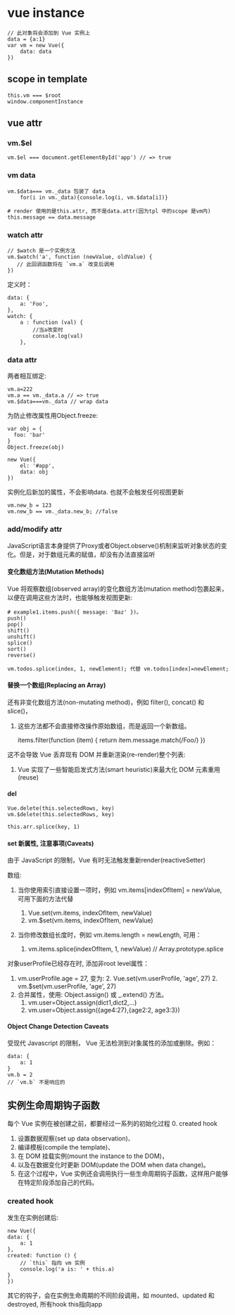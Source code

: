 # vue instance
    // 此对象将会添加到 Vue 实例上
    data = {a:1}
    var vm = new Vue({
        data: data
    })

## scope in template

    this.vm === $root
    window.componentInstance

## vue attr

### vm.$el
    vm.$el === document.getElementById('app') // => true

### vm data

    vm.$data=== vm._data 包装了 data
        for(i in vm._data){console.log(i, vm.$data[i])}

    # render 使用的是this.attr, 而不是data.attr(因为tpl 中的scope 是vm内)
    this.message == data.message

### watch attr

    // $watch 是一个实例方法
    vm.$watch('a', function (newValue, oldValue) {
       // 此回调函数将在 `vm.a` 改变后调用
    })

定义时：

    data: {
        a: 'Foo',
    },
    watch: {
        a : function (val) {
            //当a改变时
            console.log(val)
        },


### data attr
两者相互绑定:

    vm.a=222
    vm.a == vm._data.a // => true
    vm.$data===vm._data // wrap data

为防止修改属性用Object.freeze:

    var obj = {
      foo: 'bar'
    }
    Object.freeze(obj)

    new Vue({
        el: '#app',
        data: obj
    })

实例化后新加的属性，不会影响data. 也就不会触发任何视图更新

    vm.new_b = 123
    vm.new_b == vm._data.new_b; //false

### add/modify attr
JavaScript语言本身提供了Proxy或者Object.observe()机制来监听对象状态的变化。但是，对于数组元素的赋值，却没有办法直接监听

#### 变化数组方法(Mutation Methods)
Vue 将观察数组(observed array)的变化数组方法(mutation method)包裹起来，以便在调用这些方法时，也能够触发视图更新:

    # example1.items.push({ message: 'Baz' })。
    push()
    pop()
    shift()
    unshift()
    splice()
    sort()
    reverse()

    vm.todos.splice(index, 1, newElement); 代替 vm.todos[index]=newElement;


#### 替换一个数组(Replacing an Array)
还有非变化数组方法(non-mutating method)，例如 filter(), concat() 和 slice()，
1. 这些方法都不会直接修改操作原始数组，而是返回一个新数组。

    items.filter(function (item) {
        return item.message.match(/Foo/)
    })

这不会导致 Vue 丢弃现有 DOM 并重新渲染(re-render)整个列表:
1. Vue 实现了一些智能启发式方法(smart heuristic)来最大化 DOM 元素重用(reuse)

#### del
    Vue.delete(this.selectedRows, key)
    vm.$delete(this.selectedRows, key)

    this.arr.splice(key, 1)

#### set 新属性, 注意事项(Caveats)
由于 JavaScript 的限制，Vue 有时无法触发重新render(reactiveSetter)

数组:
1. 当你使用索引直接设置一项时，例如 vm.items[indexOfItem] = newValue, 可用下面的方法代替
    1. Vue.set(vm.items, indexOfItem, newValue)
    2. vm.$set(vm.items, indexOfItem, newValue)

2. 当你修改数组长度时，例如 vm.items.length = newLength, 可用：
    1. vm.items.splice(indexOfItem, 1, newValue) // Array.prototype.splice

对象userProfile已经存在时, 添加非root level属性：
1. vm.userProfile.age = 27, 变为:
    2. Vue.set(vm.userProfile, 'age', 27)
    2. vm.$set(vm.userProfile, 'age', 27)
2. 合并属性，使用: Object.assign() 或 _.extend() 方法。
    1. vm.user=Object.assign(dict1,dict2,...)
    1. vm.user=Object.assign({age4:27},{age2:2, age3:3})

#### Object Change Detection Caveats
受现代 Javascript 的限制， Vue 无法检测到对象属性的添加或删除。例如：

    data: {
        a: 1
    }
    vm.b = 2
    // `vm.b` 不是响应的


## 实例生命周期钩子函数
每个 Vue 实例在被创建之前，都要经过一系列的初始化过程 
0. created hook
1. 设置数据观察(set up data observation)、
2. 编译模板(compile the template)、
3. 在 DOM 挂载实例(mount the instance to the DOM)，
4. 以及在数据变化时更新 DOM(update the DOM when data change)。
5. 在这个过程中，Vue 实例还会调用执行一些生命周期钩子函数，这样用户能够在特定阶段添加自己的代码。

### created hook
发生在实例创建后:

    new Vue({
    data: {
        a: 1
    },
    created: function () {
        // `this` 指向 vm 实例
        console.log('a is: ' + this.a)
    }
    })

其它的钩子，会在实例生命周期的不同阶段调用，如 mounted、updated 和 destroyed, 所有hook this指向app